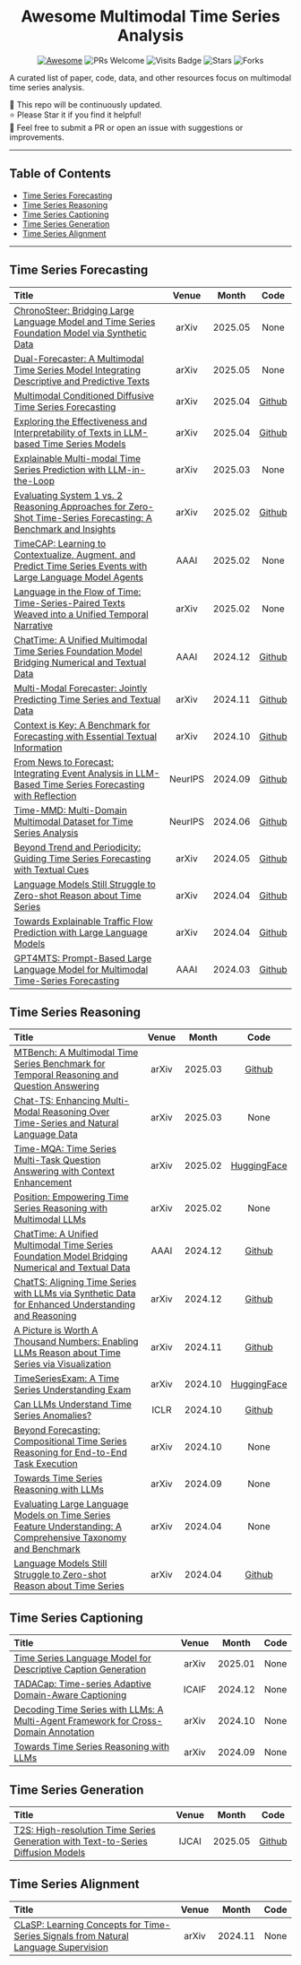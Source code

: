 <div align="center">

# Awesome Multimodal Time Series Analysis

[![Awesome](https://awesome.re/badge.svg)](https://awesome.re)
![PRs Welcome](https://img.shields.io/badge/PRs-Welcome-green)
![Visits Badge](https://badges.pufler.dev/visits/ForestsKing/Awesome-Multimodal-Time-Series)
![Stars](https://img.shields.io/github/stars/ForestsKing/Awesome-Multimodal-Time-Series)
![Forks](https://img.shields.io/github/forks/ForestsKing/Awesome-Multimodal-Time-Series)

</div>

A curated list of paper, code, data, and other resources focus on multimodal time series analysis.

🚀 This repo will be continuously updated. <br>
⭐️ Please Star it if you find it helpful! <br>
🤝 Feel free to submit a PR or open an issue with suggestions or improvements. <br>

---

## Table of Contents

- [Time Series Forecasting](#Time-Series-Forecasting)
- [Time Series Reasoning](#Time-Series-Reasoning)
- [Time Series Captioning](#Time-Series-Captioning)
- [Time Series Generation](#Time-Series-Generation)
- [Time Series Alignment](#Time-Series-Alignment)

---

## Time Series Forecasting

| Title                                                                                                                                              |  Venue  |  Month  |                                                            Code                                                             |
|:---------------------------------------------------------------------------------------------------------------------------------------------------|:-------:|:-------:|:---------------------------------------------------------------------------------------------------------------------------:|
| [ChronoSteer: Bridging Large Language Model and Time Series Foundation Model via Synthetic Data](https://arxiv.org/abs/2505.10083)                 |  arXiv  | 2025.05 |                                                            None                                                             |
| [Dual-Forecaster: A Multimodal Time Series Model Integrating Descriptive and Predictive Texts](https://arxiv.org/abs/2505.01135)                   |  arXiv  | 2025.05 |                                                            None                                                             |
| [Multimodal Conditioned Diffusive Time Series Forecasting](https://arxiv.org/abs/2504.19669)                                                       |  arXiv  | 2025.04 |                                         [Github](https://github.com/synlp/MCD-TSF)                                          |
| [Exploring the Effectiveness and Interpretability of Texts in LLM-based Time Series Models](https://arxiv.org/abs/2504.08808)                      |  arXiv  | 2025.04 |                                      [Github](https://github.com/zachysun/TS-Lang-Exp)                                      |
| [Explainable Multi-modal Time Series Prediction with LLM-in-the-Loop](https://arxiv.org/abs/2503.01013)                                            |  arXiv  | 2025.03 |                                                            None                                                             |
| [Evaluating System 1 vs. 2 Reasoning Approaches for Zero-Shot Time-Series Forecasting: A Benchmark and Insights](https://arxiv.org/abs/2503.01895) |  arXiv  | 2025.02 |                                      [Github](https://github.com/AdityaLab/OpenTimeR)                                       |
| [TimeCAP: Learning to Contextualize, Augment, and Predict Time Series Events with Large Language Model Agents](https://arxiv.org/abs/2502.11418)   |  AAAI   | 2025.02 |                                                            None                                                             |
| [Language in the Flow of Time: Time-Series-Paired Texts Weaved into a Unified Temporal Narrative](https://arxiv.org/abs/2502.08942)                |  arXiv  | 2025.02 |                                                            None                                                             |
| [ChatTime: A Unified Multimodal Time Series Foundation Model Bridging Numerical and Textual Data](https://arxiv.org/abs/2412.11376)                |  AAAI   | 2024.12 |                                      [Github](https://github.com/ForestsKing/ChatTime)                                      |
| [Multi-Modal Forecaster: Jointly Predicting Time Series and Textual Data](https://arxiv.org/abs/2411.06735)                                        |  arXiv  | 2024.11 |                              [Github](https://github.com/Rose-STL-Lab/Multimodal_Forecasting)                               |
| [Context is Key: A Benchmark for Forecasting with Essential Textual Information](https://arxiv.org/abs/2410.18959)                                 |  arXiv  | 2024.10 |                             [Github](https://github.com/ServiceNow/context-is-key-forecasting)                              |
| [From News to Forecast: Integrating Event Analysis in LLM-Based Time Series Forecasting with Reflection](https://arxiv.org/abs/2409.17515)         | NeurIPS | 2024.09 |                              [Github](https://github.com/ameliawong1996/From_News_to_Forecast)                              |
| [Time-MMD: Multi-Domain Multimodal Dataset for Time Series Analysis](https://arxiv.org/abs/2406.08627)                                             | NeurIPS | 2024.06 |                                       [Github](https://github.com/AdityaLab/Time-MMD)                                       |
| [Beyond Trend and Periodicity: Guiding Time Series Forecasting with Textual Cues](https://arxiv.org/abs/2405.13522)                                |  arXiv  | 2024.05 |                                         [Github](https://github.com/vewoxic/tgtsf)                                          |
| [Language Models Still Struggle to Zero-shot Reason about Time Series](https://arxiv.org/abs/2404.11757)                                           |  arXiv  | 2024.04 |                                 [Github](https://github.com/behavioral-data/TSandLanguage)                                  |
| [Towards Explainable Traffic Flow Prediction with Large Language Models](https://arxiv.org/abs/2404.02937)                                         |  arXiv  | 2024.04 |                                         [Github](https://github.com/guoxs/xtp-llm)                                          |
| [GPT4MTS: Prompt-Based Large Language Model for Multimodal Time-Series Forecasting](https://ojs.aaai.org/index.php/AAAI/article/view/30383)        |  AAAI   | 2024.03 | [Github](https://github.com/Flora-jia-jfr/GPT4MTS-Prompt-based-Large-Language-Model-for-Multimodal-Time-series-Forecasting) |

## Time Series Reasoning

| Title                                                                                                                                             | Venue |  Month  |                                  Code                                   |
|:--------------------------------------------------------------------------------------------------------------------------------------------------|:-----:|:-------:|:-----------------------------------------------------------------------:|
| [MTBench: A Multimodal Time Series Benchmark for Temporal Reasoning and Question Answering](https://arxiv.org/abs/2503.16858)                     | arXiv | 2025.03 |    [Github](https://github.com/Graph-and-Geometric-Learning/MTBench)    |
| [Chat-TS: Enhancing Multi-Modal Reasoning Over Time-Series and Natural Language Data](https://arxiv.org/abs/2503.10883)                           | arXiv | 2025.03 |                                  None                                   |
| [Time-MQA: Time Series Multi-Task Question Answering with Context Enhancement](https://www.arxiv.org/abs/2503.01875)                              | arXiv | 2025.02 |              [HuggingFace](https://huggingface.co/Time-QA)              |
| [Position: Empowering Time Series Reasoning with Multimodal LLMs](https://arxiv.org/abs/2502.01477)                                               | arXiv | 2025.02 |                                  None                                   |
| [ChatTime: A Unified Multimodal Time Series Foundation Model Bridging Numerical and Textual Data](https://arxiv.org/abs/2412.11376)               | AAAI  | 2024.12 |            [Github](https://github.com/ForestsKing/ChatTime)            |
| [ChatTS: Aligning Time Series with LLMs via Synthetic Data for Enhanced Understanding and Reasoning](https://arxiv.org/abs/2412.03104)            | arXiv | 2024.12 |             [Github](https://github.com/NetManAIOps/ChatTS)             |
| [A Picture is Worth A Thousand Numbers: Enabling LLMs Reason about Time Series via Visualization](https://arxiv.org/abs/2411.06018)               | arXiv | 2024.11 |           [Github](https://github.com/haoxin1998/TimberBed-1)           |
| [TimeSeriesExam: A Time Series Understanding Exam](https://arxiv.org/abs/2410.14752)                                                              | arXiv | 2024.10 | [HuggingFace](https://huggingface.co/datasets/AutonLab/TimeSeriesExam1) |
| [Can LLMs Understand Time Series Anomalies?](https://arxiv.org/abs/2410.05440)                                                                    | ICLR  | 2024.10 |           [Github](https://github.com/Rose-STL-Lab/AnomLLM/)            |
| [Beyond Forecasting: Compositional Time Series Reasoning for End-to-End Task Execution](https://arxiv.org/abs/2410.04047)                         | arXiv | 2024.10 |                                  None                                   |
| [Towards Time Series Reasoning with LLMs](https://arxiv.org/abs/2409.11376)                                                                       | arXiv | 2024.09 |                                  None                                   |
| [Evaluating Large Language Models on Time Series Feature Understanding: A Comprehensive Taxonomy and Benchmark](https://arxiv.org/abs/2404.16563) | arXiv | 2024.04 |                                  None                                   |
| [Language Models Still Struggle to Zero-shot Reason about Time Series](https://arxiv.org/abs/2404.11757)                                          | arXiv | 2024.04 |       [Github](https://github.com/behavioral-data/TSandLanguage)        |

## Time Series Captioning

| Title                                                                                                                   | Venue |  Month  | Code |
|:------------------------------------------------------------------------------------------------------------------------|:-----:|:-------:|:----:|
| [Time Series Language Model for Descriptive Caption Generation](https://www.arxiv.org/abs/2501.01832)                   | arXiv | 2025.01 | None |
| [TADACap: Time-series Adaptive Domain-Aware Captioning](https://arxiv.org/abs/2504.11441)                               | ICAIF | 2024.12 | None |
| [Decoding Time Series with LLMs: A Multi-Agent Framework for Cross-Domain Annotation](https://arxiv.org/abs/2410.17462) | arXiv | 2024.10 | None |
| [Towards Time Series Reasoning with LLMs](https://arxiv.org/abs/2409.11376)                                             | arXiv | 2024.09 | None |

## Time Series Generation

| Title                                                                                                                | Venue |  Month  |                    Code                    |
|:---------------------------------------------------------------------------------------------------------------------|:-----:|:-------:|:------------------------------------------:|
| [T2S: High-resolution Time Series Generation with Text-to-Series Diffusion Models](https://arxiv.org/abs/2505.02417) | IJCAI | 2025.05 | [Github](https://github.com/WinfredGe/T2S) |

## Time Series Alignment

| Title                                                                                                                  | Venue |  Month  | Code |
|:-----------------------------------------------------------------------------------------------------------------------|:-----:|:-------:|:----:|
| [CLaSP: Learning Concepts for Time-Series Signals from Natural Language Supervision](https://arxiv.org/abs/2411.08397) | arXiv | 2024.11 | None |